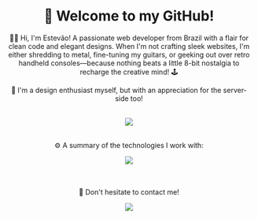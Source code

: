 <div align="center">
	<h1>👋 Welcome to my GitHub!</h1>
	<p align="center">👨‍💻 Hi, I'm Estevão! A passionate web developer from Brazil with a flair for clean code and elegant designs. When I'm not crafting sleek websites, I'm either shredding to metal, fine-tuning my guitars, or geeking out over retro handheld consoles—because nothing beats a little 8-bit nostalgia to recharge the creative mind! 🕹️</p>
	<p>🎨 I'm a design enthusiast myself, but with an appreciation for the server-side too!</p>
	<br>
<div align="center">
		<div>
			<div>
		    		<img src="https://github-readme-stats.vercel.app/api?username=estevaoaz&show_icons=true&theme=radical"/>
			</div>
		</div>
	</div>
	<br>
	<p>⚙️ A summary of the technologies I work with:</p>
</div>
<div align="center">
	<a href="https://skillicons.dev">
    		<img src="https://skillicons.dev/icons?i=laravel,react,mysql,docker,git" />
  	</a>
</div>
<br>
<br>
<div align="center">
	<p>📕 Don't hesitate to contact me!</p>
</div>
<div align="center">
	<a href="https://www.linkedin.com/in/estev%C3%A3o-maestrelli-715a91221?utm_source=share&utm_campaign=share_via&utm_content=profile&utm_medium=android_app" target="_blank" ><img src="https://img.shields.io/badge/-LinkedIn-%230077B5?style=for-the-badge&logo=linkedin&logoColor=white" target="_blank"></a>
</div>
<br>
